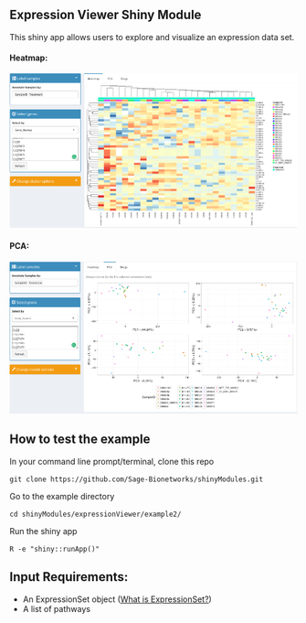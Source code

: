 ## Expression Viewer Shiny Module
This shiny app allows users to explore and visualize an expression data set. 

#### Heatmap:
![alt text](../img/ev_1.png "heatmap")

#### PCA:
![alt text](../img/ev_2.png "PCA")

## How to test the example

In your command line prompt/terminal, clone this repo
```
git clone https://github.com/Sage-Bionetworks/shinyModules.git
```
Go to the example directory
```
cd shinyModules/expressionViewer/example2/
```
Run the shiny app
```
R -e "shiny::runApp()"
```

## Input Requirements:
- An ExpressionSet object ([What is ExpressionSet?](https://www.bioconductor.org/packages/devel/bioc/vignettes/Biobase/inst/doc/ExpressionSetIntroduction.pdf))
- A list of pathways






